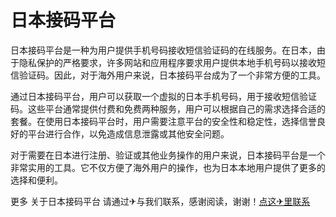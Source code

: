 # 日本接码平台

日本接码平台是一种为用户提供手机号码接收短信验证码的在线服务。在日本，由于隐私保护的严格要求，许多网站和应用程序要求用户提供本地手机号码以接收短信验证码。因此，对于海外用户来说，日本接码平台成为了一个非常方便的工具。

通过日本接码平台，用户可以获取一个虚拟的日本手机号码，用于接收短信验证码。这些平台通常提供付费和免费两种服务，用户可以根据自己的需求选择合适的套餐。在使用日本接码平台时，用户需要注意平台的安全性和稳定性，选择信誉良好的平台进行合作，以免造成信息泄露或其他安全问题。

对于需要在日本进行注册、验证或其他业务操作的用户来说，日本接码平台是一个非常实用的工具。它不仅方便了海外用户的操作，也为日本本地用户提供了更多的选择和便利。

更多 关于日本接码平台 请通过✈与我们联系，感谢阅读，谢谢！[点这✈里联系](https://kksks.com)
